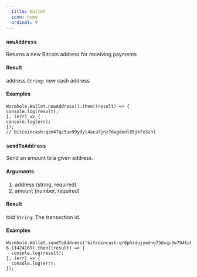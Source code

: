 ```yaml
---
  title: Wallet
  icon: home
  ordinal: 9
---
```


### `newAddress`

Returns a new Bitcoin address for receiving payments

#### Result

address `String`: new cash address

#### Examples


    Wormhole.Wallet.newAddress().then((result) => {
    console.log(result);
    }, (err) => {
    console.log(err);
    });
    // bitcoincash:qzm47qz5ue99y9yl4aca7jnz7dwgdenl85jkfx3znl


### `sendToAddress`

Send an amount to a given address.

#### Arguments

1.  address (string, required)
2.  amount (number, required)

#### Result

txid `String`: The transaction id.

#### Examples


    Wormhole.Wallet.sendToAddress('bitcoincash:qr8phzdujywdng73dxqu3w794tphq76gjgwy4r8agj', 6.11424169).then((result) => {
      console.log(result);
    }, (err) => {
      console.log(err);
    });
